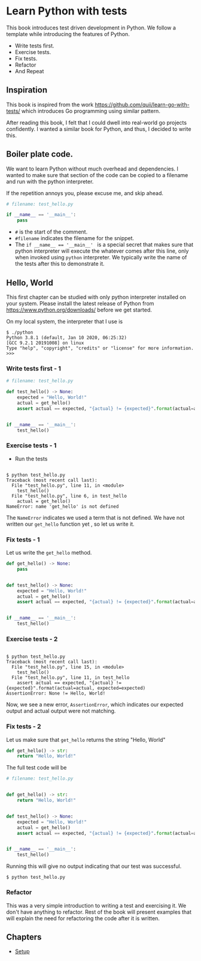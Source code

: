 # Learn Python with tests

This book introduces test driven development in Python. We follow a template while introducing the features of Python.

* Write tests first.
* Exercise tests.
* Fix tests.
* Refactor
* And Repeat

## Inspiration

This book is inspired from the work https://github.com/quii/learn-go-with-tests/ which introduces Go programming
 using similar pattern.
 
After reading this book, I felt that I could dwell into real-world go projects confidently. I wanted a similar book
 for Python, and thus, I decided to write this.

## Boiler plate code.

We want to learn Python without much overhead and dependencies. I wanted to make sure that section of the code
 can be copied to a filename and run with the python interpreter.
 
If the repetition annoys you, please excuse me, and skip ahead.

```python
# filename: test_hello.py

if __name__ == '__main__':
    pass
```

* `#` is the start of the comment.
* `#filename` indicates the filename for the snippet.
* The `if __name__ == '__main__' ` is a special secret that makes sure that python interpreter will execute the
  whatever comes after this line, only when invoked using `python` interpreter. We typically write the name of the
  tests after this to demonstrate it. 
   

## Hello, World

This first chapter can be studied with only python interpreter installed on your system. Please install the latest
 release of Python from https://www.python.org/downloads/ before we get started.
 
On my local system, the interpreter that I use is

```console
$ ./python 
Python 3.8.1 (default, Jan 10 2020, 06:25:32) 
[GCC 9.2.1 20191008] on linux
Type "help", "copyright", "credits" or "license" for more information.
>>> 
```

### Write tests first - 1

```python
# filename: test_hello.py

def test_hello() -> None:
    expected = "Hello, World!"
    actual = get_hello()
    assert actual == expected, "{actual} != {expected}".format(actual=actual, expected=expected)


if __name__ == '__main__':
    test_hello()
```


### Exercise tests - 1

* Run the tests

```

$ python test_hello.py 
Traceback (most recent call last):
  File "test_hello.py", line 11, in <module>
    test_hello()
  File "test_hello.py", line 6, in test_hello
    actual = get_hello()
NameError: name 'get_hello' is not defined
```

The `NameError` indicates we used a term that is not defined. We have not written our `get_hello` function yet
, so let us write it.

### Fix tests - 1

Let us write the `get_hello` method.

```python
def get_hello() -> None:
    pass


def test_hello() -> None:
    expected = "Hello, World!"
    actual = get_hello()
    assert actual == expected, "{actual} != {expected}".format(actual=actual, expected=expected)


if __name__ == '__main__':
    test_hello()
```

### Exercise tests - 2


```

$ python test_hello.py 
Traceback (most recent call last):
  File "test_hello.py", line 15, in <module>
    test_hello()
  File "test_hello.py", line 11, in test_hello
    assert actual == expected, "{actual} != {expected}".format(actual=actual, expected=expected)
AssertionError: None != Hello, World!
```

Now, we see a new error, `AssertionError`, which indicates our expected output and actual output were not matching.

### Fix tests - 2

Let us make sure that `get_hello` returns the string "Hello, World"

```python
def get_hello() -> str:
    return "Hello, World!"
```

The full test code will be

```python
# filename: test_hello.py


def get_hello() -> str:
    return "Hello, World!"


def test_hello() -> None:
    expected = "Hello, World!"
    actual = get_hello()
    assert actual == expected, "{actual} != {expected}".format(actual=actual, expected=expected)


if __name__ == '__main__':
    test_hello()
```

Running this will give no output indicating that our test was successful.

```
$ python test_hello.py 
```

### Refactor

This was a very simple introduction to writing a test and exercising it. We don't have anything to refactor. Rest of
 the book will present examples that will explain the need for refactoring the code after it is written.
 
## Chapters

* [Setup](setup.md)

